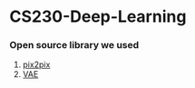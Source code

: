 # CS230-Deep-Learning

### Open source library we used

1. [pix2pix](https://github.com/junyanz/pytorch-CycleGAN-and-pix2pix)  
2. [VAE](https://github.com/mingyuliutw/UNIT)
